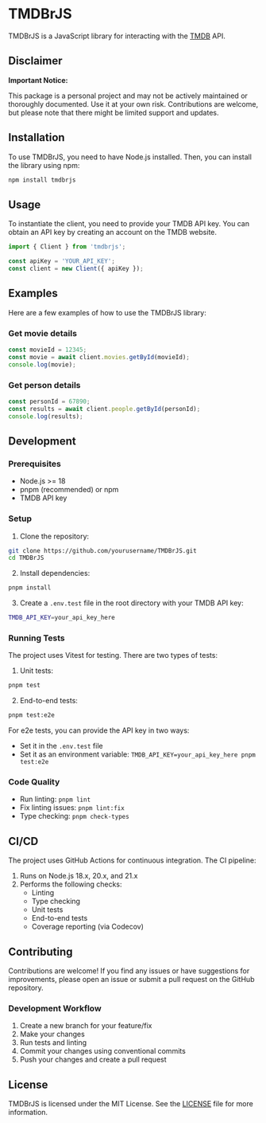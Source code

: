 # TMDBrJS

TMDBrJS is a JavaScript library for interacting with the [TMDB](https://www.themoviedb.org/) API.

## Disclaimer

**Important Notice:**

This package is a personal project and may not be actively maintained or thoroughly documented. Use it at your own risk. Contributions are welcome, but please note that there might be limited support and updates.

## Installation

To use TMDBrJS, you need to have Node.js installed. Then, you can install the library using npm:

```bash
npm install tmdbrjs
```

## Usage

To instantiate the client, you need to provide your TMDB API key. You can obtain an API key by creating an account on the TMDB website.

```javascript
import { Client } from 'tmdbrjs';

const apiKey = 'YOUR_API_KEY';
const client = new Client({ apiKey });
```

## Examples

Here are a few examples of how to use the TMDBrJS library:

### Get movie details

```javascript
const movieId = 12345;
const movie = await client.movies.getById(movieId);
console.log(movie);
```

### Get person details

```javascript
const personId = 67890;
const results = await client.people.getById(personId);
console.log(results);
```

## Development

### Prerequisites

- Node.js >= 18
- pnpm (recommended) or npm
- TMDB API key

### Setup

1. Clone the repository:
```bash
git clone https://github.com/yourusername/TMDBrJS.git
cd TMDBrJS
```

2. Install dependencies:
```bash
pnpm install
```

3. Create a `.env.test` file in the root directory with your TMDB API key:
```bash
TMDB_API_KEY=your_api_key_here
```

### Running Tests

The project uses Vitest for testing. There are two types of tests:

1. Unit tests:
```bash
pnpm test
```

2. End-to-end tests:
```bash
pnpm test:e2e
```

For e2e tests, you can provide the API key in two ways:
- Set it in the `.env.test` file
- Set it as an environment variable: `TMDB_API_KEY=your_api_key_here pnpm test:e2e`

### Code Quality

- Run linting: `pnpm lint`
- Fix linting issues: `pnpm lint:fix`
- Type checking: `pnpm check-types`

## CI/CD

The project uses GitHub Actions for continuous integration. The CI pipeline:

1. Runs on Node.js 18.x, 20.x, and 21.x
2. Performs the following checks:
   - Linting
   - Type checking
   - Unit tests
   - End-to-end tests
   - Coverage reporting (via Codecov)

## Contributing

Contributions are welcome! If you find any issues or have suggestions for improvements, please open an issue or submit a pull request on the GitHub repository.

### Development Workflow

1. Create a new branch for your feature/fix
2. Make your changes
3. Run tests and linting
4. Commit your changes using conventional commits
5. Push your changes and create a pull request

## License

TMDBrJS is licensed under the MIT License. See the [LICENSE](LICENSE) file for more information.
